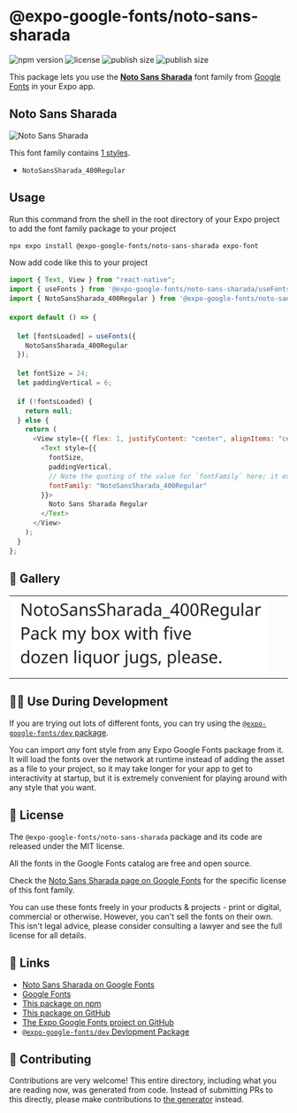 # @expo-google-fonts/noto-sans-sharada

![npm version](https://flat.badgen.net/npm/v/@expo-google-fonts/noto-sans-sharada)
![license](https://flat.badgen.net/github/license/expo/google-fonts)
![publish size](https://flat.badgen.net/packagephobia/install/@expo-google-fonts/noto-sans-sharada)
![publish size](https://flat.badgen.net/packagephobia/publish/@expo-google-fonts/noto-sans-sharada)

This package lets you use the [**Noto Sans Sharada**](https://fonts.google.com/specimen/Noto+Sans+Sharada) font family from [Google Fonts](https://fonts.google.com/) in your Expo app.

## Noto Sans Sharada

![Noto Sans Sharada](./font-family.png)

This font family contains [1 styles](#-gallery).

- `NotoSansSharada_400Regular`

## Usage

Run this command from the shell in the root directory of your Expo project to add the font family package to your project

```sh
npx expo install @expo-google-fonts/noto-sans-sharada expo-font
```

Now add code like this to your project

```js
import { Text, View } from "react-native";
import { useFonts } from '@expo-google-fonts/noto-sans-sharada/useFonts';
import { NotoSansSharada_400Regular } from '@expo-google-fonts/noto-sans-sharada/400Regular';

export default () => {

  let [fontsLoaded] = useFonts({
    NotoSansSharada_400Regular
  });

  let fontSize = 24;
  let paddingVertical = 6;

  if (!fontsLoaded) {
    return null;
  } else {
    return (
      <View style={{ flex: 1, justifyContent: "center", alignItems: "center" }}>
        <Text style={{
          fontSize,
          paddingVertical,
          // Note the quoting of the value for `fontFamily` here; it expects a string!
          fontFamily: "NotoSansSharada_400Regular"
        }}>
          Noto Sans Sharada Regular
        </Text>
      </View>
    );
  }
};
```

## 🔡 Gallery


||||
|-|-|-|
|![NotoSansSharada_400Regular](./400Regular/NotoSansSharada_400Regular.ttf.png)||||


## 👩‍💻 Use During Development

If you are trying out lots of different fonts, you can try using the [`@expo-google-fonts/dev` package](https://github.com/expo/google-fonts/tree/master/font-packages/dev#readme).

You can import _any_ font style from any Expo Google Fonts package from it. It will load the fonts over the network at runtime instead of adding the asset as a file to your project, so it may take longer for your app to get to interactivity at startup, but it is extremely convenient for playing around with any style that you want.


## 📖 License

The `@expo-google-fonts/noto-sans-sharada` package and its code are released under the MIT license.

All the fonts in the Google Fonts catalog are free and open source.

Check the [Noto Sans Sharada page on Google Fonts](https://fonts.google.com/specimen/Noto+Sans+Sharada) for the specific license of this font family.

You can use these fonts freely in your products & projects - print or digital, commercial or otherwise. However, you can't sell the fonts on their own. This isn't legal advice, please consider consulting a lawyer and see the full license for all details.

## 🔗 Links

- [Noto Sans Sharada on Google Fonts](https://fonts.google.com/specimen/Noto+Sans+Sharada)
- [Google Fonts](https://fonts.google.com/)
- [This package on npm](https://www.npmjs.com/package/@expo-google-fonts/noto-sans-sharada)
- [This package on GitHub](https://github.com/expo/google-fonts/tree/master/font-packages/noto-sans-sharada)
- [The Expo Google Fonts project on GitHub](https://github.com/expo/google-fonts)
- [`@expo-google-fonts/dev` Devlopment Package](https://github.com/expo/google-fonts/tree/master/font-packages/dev)

## 🤝 Contributing

Contributions are very welcome! This entire directory, including what you are reading now, was generated from code. Instead of submitting PRs to this directly, please make contributions to [the generator](https://github.com/expo/google-fonts/tree/master/packages/generator) instead.
